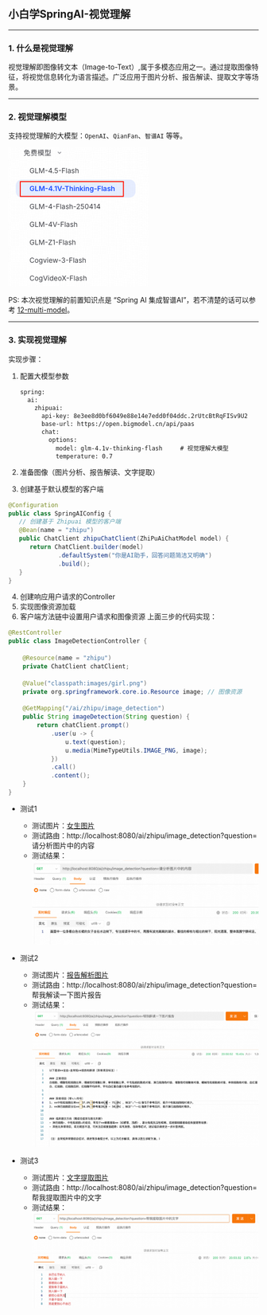 ## 小白学SpringAI-视觉理解

---

### 1. 什么是视觉理解

视觉理解即图像转文本（Image-to-Text）,属于多模态应用之一。通过提取图像特征，将视觉信息转化为语言描述。广泛应用于图片分析、报告解读、提取文字等场景。

---

### 2. 视觉理解模型

支持视觉理解的大模型：`OpenAI`、`QianFan`、`智谱AI` 等等。

![free-models.png](materials/16/free-models.png)

PS: 本次视觉理解的前置知识点是 “Spring AI 集成智谱AI”，若不清楚的话可以参考 [12-multi-model](./12-multi-model.MD)。

---

### 3. 实现视觉理解
实现步骤：

1. 配置大模型参数

    ```
    spring:
      ai:
        zhipuai:
          api-key: 8e3ee8d0bf6049e88e14e7edd0f04ddc.2rUtcBtRqFISv9U2
          base-url: https://open.bigmodel.cn/api/paas
          chat:
            options:
              model: glm-4.1v-thinking-flash     # 视觉理解大模型
              temperature: 0.7
    ```

2. 准备图像（图片分析、报告解读、文字提取）
3. 创建基于默认模型的客户端
```java
@Configuration
public class SpringAIConfig {
   // 创建基于 Zhipuai 模型的客户端
   @Bean(name = "zhipu")
   public ChatClient zhipuChatClient(ZhiPuAiChatModel model) {
      return ChatClient.builder(model)
              .defaultSystem("你是AI助手，回答问题简洁又明确")
              .build();
   }
}
```
4. 创建响应用户请求的Controller
5. 实现图像资源加载
6. 客户端方法链中设置用户请求和图像资源
上面三步的代码实现：

```java
@RestController
public class ImageDetectionController {

    @Resource(name = "zhipu")
    private ChatClient chatClient;

    @Value("classpath:images/girl.png")
    private org.springframework.core.io.Resource image; // 图像资源

    @GetMapping("/ai/zhipu/image_detection")
    public String imageDetection(String question) {
        return chatClient.prompt()
            .user(u -> {
                u.text(question);
                u.media(MimeTypeUtils.IMAGE_PNG, image);
            })
            .call()
            .content();
    }
}
```
* 测试1
  * 测试图片：[女生图片](materials/16/girl.png)
  * 测试路由：http://localhost:8080/ai/zhipu/image_detection?question=请分析图片中的内容
  * 测试结果：![女生图片解析结果](materials/16/girl-image-result.png)
   
* 测试2
  * 测试图片：[报告解析图片](materials/16/report.png)
  * 测试路由：http://localhost:8080/ai/zhipu/image_detection?question=帮我解读一下图片报告
  * 测试结果：![报告解析结果](materials/16/report-image-result.png)
* 测试3
  * 测试图片：[文字提取图片](materials/16/text.png)
  * 测试路由：http://localhost:8080/ai/zhipu/image_detection?question=帮我提取图片中的文字
  * 测试结果：![文字提取结果](materials/16/text-image-result.png)

